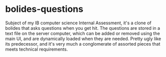 # bolides-questions

Subject of my IB computer science Internal Assessment, it's a clone of bolides that asks questions when you get hit. The questions are stored in a text file on the server computer, which can be added or removed using the main UI, and are dynamically loaded when they are needed.
Pretty ugly like its predecessor, and it's very much a conglomerate of assorted pieces that meets technical requirements.
